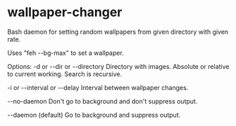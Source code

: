 wallpaper-changer
=================

Bash daemon for setting random wallpapers from given directory with given rate.

Uses "feh --bg-max" to set a wallpaper.

Options:
-d or --dir or --directory
    Directory with images. Absolute or relative to current working. Search is recursive.

-i or --interval or --delay
    Interval between wallpaper changes.

--no-daemon
    Don't go to background and don't suppress output.

--daemon
    (default) Go to background and suppress output.
